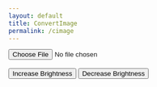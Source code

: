 ```yaml
---
layout: default
title: ConvertImage
permalink: /cimage
---
```

<html>
<body>

<input type="file" id="imageInput" accept="image/*">
<br>
<canvas id="canvas"></canvas>
<br>
<button onclick="adjustBrightness(0.1)">Increase Brightness</button>
<button onclick="adjustBrightness(-0.1)">Decrease Brightness</button>

<script>
    var canvas = document.getElementById('canvas');
    var ctx = canvas.getContext('2d');
    var image = new Image();
    var grayscaleImageData;
    var currentBrightness = 1;

    document.getElementById('imageInput').addEventListener('change', function(event) {
        var reader = new FileReader();
        reader.onload = function() {
            image.src = reader.result;
        };
        reader.readAsDataURL(event.target.files[0]);
    });

    image.onload = function() {
        // Resize and draw image on canvas
        canvas.width = 28;
        canvas.height = 28;
        ctx.drawImage(image, 0, 0, 28, 28);

        // Convert to grayscale and store the image data
        convertToGrayscale();
        grayscaleImageData = ctx.getImageData(0, 0, 28, 28);
    };

    function convertToGrayscale() {
        var imageData = ctx.getImageData(0, 0, canvas.width, canvas.height);
        for (var i = 0; i < imageData.data.length; i += 4) {
            var avg = (imageData.data[i] + imageData.data[i + 1] + imageData.data[i + 2]) / 3;
            imageData.data[i] = avg; // Red
            imageData.data[i + 1] = avg; // Green
            imageData.data[i + 2] = avg; // Blue
        }
        ctx.putImageData(imageData, 0, 0);
    }

    function adjustBrightness(change) {
        currentBrightness += change;
        ctx.putImageData(grayscaleImageData, 0, 0);
        ctx.filter = `brightness(${currentBrightness})`;
        ctx.drawImage(canvas, 0, 0, canvas.width, canvas.height);
    }
</script>

</body>
</html>